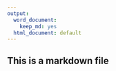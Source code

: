 ```yaml
---
output:
  word_document: 
    keep_md: yes
  html_document: default
---
```

## This is a markdown file
